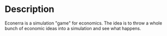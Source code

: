 # Description

Econerra is a simulation "game" for economics. The idea is to throw a whole
bunch of economic ideas into a simulation and see what happens.
